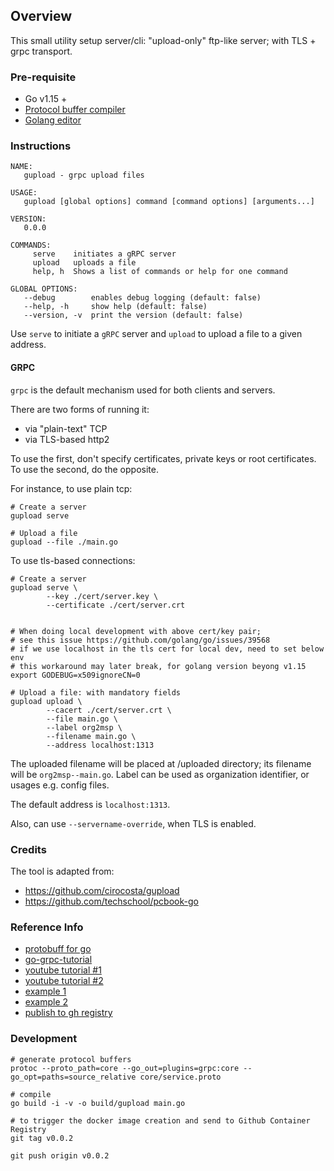 ## Overview
This small utility setup server/cli: "upload-only" ftp-like server; with TLS + grpc transport.

### Pre-requisite
- Go v1.15 +
- [Protocol buffer compiler](https://grpc.io/docs/languages/go/quickstart/)
- [Golang editor](https://jaxenter.com/top-5-ides-go-146348.html)

### Instructions
```text
NAME:
   gupload - grpc upload files

USAGE:
   gupload [global options] command [command options] [arguments...]

VERSION:
   0.0.0

COMMANDS:
     serve    initiates a gRPC server
     upload   uploads a file
     help, h  Shows a list of commands or help for one command

GLOBAL OPTIONS:
   --debug        enables debug logging (default: false)
   --help, -h     show help (default: false)
   --version, -v  print the version (default: false)
```

Use `serve` to initiate a `gRPC` server and `upload` to upload a file to a given address.

#### GRPC

`grpc` is the default mechanism used for both clients and servers.

There are two forms of running it:

- via "plain-text" TCP
- via TLS-based http2

To use the first, don't specify certificates, private keys or root certificates. To use the second, do the opposite.

For instance, to use plain tcp:

```
# Create a server
gupload serve

# Upload a file
gupload --file ./main.go
```

To use tls-based connections:

```
# Create a server
gupload serve \
        --key ./cert/server.key \
        --certificate ./cert/server.crt


# When doing local development with above cert/key pair;
# see this issue https://github.com/golang/go/issues/39568
# if we use localhost in the tls cert for local dev, need to set below env
# this workaround may later break, for golang version beyong v1.15
export GODEBUG=x509ignoreCN=0

# Upload a file: with mandatory fields
gupload upload \
        --cacert ./cert/server.crt \
        --file main.go \
        --label org2msp \
        --filename main.go \
        --address localhost:1313
```
The uploaded filename will be placed at /uploaded directory; its filename will be `org2msp--main.go`. Label can
be used as organization identifier, or usages e.g. config files.

The default address is `localhost:1313`.

Also, can use `--servername-override`, when TLS is enabled.

### Credits
The tool is adapted from:
- https://github.com/cirocosta/gupload
- https://github.com/techschool/pcbook-go

### Reference Info
- [protobuff for go](https://developers.google.com/protocol-buffers/docs/gotutorial)
- [go-grpc-tutorial](https://tutorialedge.net/golang/go-grpc-beginners-tutorial/)
- [youtube tutorial #1](https://www.youtube.com/watch?v=BdzYdN_Zd9Q)
- [youtube tutorial #2](https://www.youtube.com/watch?v=i2p0Snwk4gc)
- [example 1](https://gitlab.com/pantomath-io/demo-grpc)
- [example 2](https://medium.com/pantomath/how-we-use-grpc-to-build-a-client-server-system-in-go-dd20045fa1c2)
- [publish to gh registry](https://github.com/actions/starter-workflows/blob/main/ci/docker-publish.yml)

### Development
```shell script
# generate protocol buffers
protoc --proto_path=core --go_out=plugins=grpc:core --go_opt=paths=source_relative core/service.proto

# compile
go build -i -v -o build/gupload main.go

# to trigger the docker image creation and send to Github Container Registry
git tag v0.0.2

git push origin v0.0.2
```
